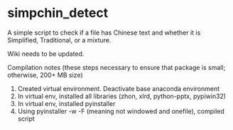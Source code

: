 # simpchin_detect
A simple script to check if a file has Chinese text and whether it is Simplified, Traditional, or a mixture. 

Wiki needs to be updated.

Compilation notes (these steps necessary to ensure that package is small; otherwise, 200+ MB size)
1. Created virtual environment. Deactivate base anaconda environment
2. In virtual env, installed all libraries (zhon, xlrd, python-pptx, pypiwin32)
3. In virtual env, installed pyinstaller
4. Using pyinstaller -w -F (meaning not windowed and onefile), compiled script